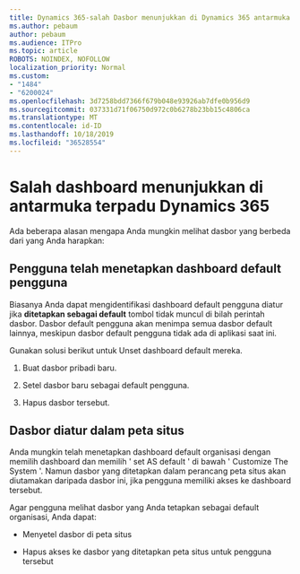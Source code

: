 ```yaml
---
title: Dynamics 365-salah Dasbor menunjukkan di Dynamics 365 antarmuka terpadu
ms.author: pebaum
author: pebaum
ms.audience: ITPro
ms.topic: article
ROBOTS: NOINDEX, NOFOLLOW
localization_priority: Normal
ms.custom:
- "1484"
- "6200024"
ms.openlocfilehash: 3d7258bdd7366f679b048e93926ab7dfe0b956d9
ms.sourcegitcommit: 037331d71f06750d972c0b6278b23bb15c4806ca
ms.translationtype: MT
ms.contentlocale: id-ID
ms.lasthandoff: 10/18/2019
ms.locfileid: "36528554"
---
```

# <a name="wrong-dashboard-shows-in-dynamics-365-unified-interface"></a>Salah dashboard menunjukkan di antarmuka terpadu Dynamics 365

Ada beberapa alasan mengapa Anda mungkin melihat dasbor yang berbeda dari yang Anda harapkan:

## <a name="the-user-has-set-a-user-default-dashboard"></a>Pengguna telah menetapkan dashboard default pengguna 

Biasanya Anda dapat mengidentifikasi dashboard default pengguna diatur jika **ditetapkan sebagai default** tombol tidak muncul di bilah perintah dasbor. Dasbor default pengguna akan menimpa semua dasbor default lainnya, meskipun dasbor default pengguna tidak ada di aplikasi saat ini.

Gunakan solusi berikut untuk Unset dashboard default mereka.

1. Buat dasbor pribadi baru.

2. Setel dasbor baru sebagai default pengguna.

3. Hapus dasbor tersebut.

## <a name="the-dashboard-is-set-in-the-sitemap"></a>Dasbor diatur dalam peta situs

Anda mungkin telah menetapkan dashboard default organisasi dengan memilih dashboard dan memilih ' set AS default ' di bawah ' Customize The System '. Namun dasbor yang ditetapkan dalam perancang peta situs akan diutamakan daripada dasbor ini, jika pengguna memiliki akses ke dashboard tersebut.

Agar pengguna melihat dasbor yang Anda tetapkan sebagai default organisasi, Anda dapat:

* Menyetel dasbor di peta situs

* Hapus akses ke dasbor yang ditetapkan peta situs untuk pengguna tersebut
